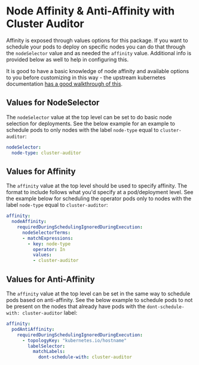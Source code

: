 # Node Affinity & Anti-Affinity with Cluster Auditor

Affinity is exposed through values options for this package. If you want to schedule your pods to deploy on specific nodes you can do that through the `nodeSelector` value and as needed the `affinity` value. Additional info is provided below as well to help in configuring this.

It is good to have a basic knowledge of node affinity and available options to you before customizing in this way - the upstream kubernetes documentation [has a good walkthrough of this](https://kubernetes.io/docs/concepts/scheduling-eviction/assign-pod-node/#affinity-and-anti-affinity).

## Values for NodeSelector

The `nodeSelector` value at the top level can be set to do basic node selection for deployments. See the below example for an example to schedule pods to only nodes with the label `node-type` equal to `cluster-auditor`:

```yaml
nodeSelector:
  node-type: cluster-auditor
```

## Values for Affinity

The `affinity` value at the top level should be used to specify affinity. The format to include follows what you'd specify at a pod/deployment level. See the example below for scheduling the operator pods only to nodes with the label `node-type` equal to `cluster-auditor`:

```yaml
affinity:
  nodeAffinity:
    requiredDuringSchedulingIgnoredDuringExecution:
      nodeSelectorTerms:
      - matchExpressions:
        - key: node-type
          operator: In
          values:
          - cluster-auditor
```

## Values for Anti-Affinity

The `affinity` value at the top level can be set in the same way to schedule pods based on anti-affinity. See the below example to schedule pods to not be present on the nodes that already have pods with the `dont-schedule-with: cluster-auditor` label:

```yaml
affinity:
  podAntiAffinity:
    requiredDuringSchedulingIgnoredDuringExecution:
      - topologyKey: "kubernetes.io/hostname"
        labelSelector:
          matchLabels:
            dont-schedule-with: cluster-auditor
```
